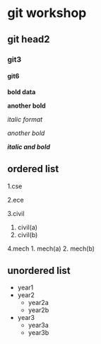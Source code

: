 # git workshop
## git head2
### git3
#### git6

**bold data**

__another bold__

*italic format*

_another bold_

_**italic and bold**_

## ordered list 
1.cse

2.ece

3.civil
   1. civil(a)
   2. civil(b)

4.mech
      1. mech(a)
      2. mech(b)   
## unordered list
- year1
- year2
   * year2a
   * year2b
- year3
   * year3a
   * year3b
     
